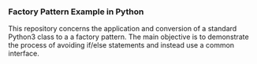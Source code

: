 ### Factory Pattern Example in Python

This repository concerns the application and conversion of a standard Python3 class to a a factory pattern. The main objective is to demonstrate the process of avoiding if/else statements and instead use a common interface.